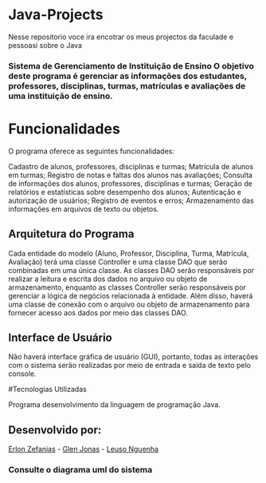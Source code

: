 # Java-Projects
 Nesse repositorio voce ira encotrar os meus projectos da faculade e pessoasi sobre o Java
### Sistema de Gerenciamento de Instituição de Ensino O objetivo deste programa é gerenciar as informações dos estudantes, professores, disciplinas, turmas, matrículas e avaliações de uma instituição de ensino.

# Funcionalidades

O programa oferece as seguintes funcionalidades:

Cadastro de alunos, professores, disciplinas e turmas; Matrícula de alunos em turmas; Registro de notas e faltas dos alunos nas avaliações; Consulta de informações dos alunos, professores, disciplinas e turmas; Geração de relatórios e estatísticas sobre desempenho dos alunos; Autenticação e autorização de usuários; Registro de eventos e erros; Armazenamento das informações em arquivos de texto ou objetos.

## Arquitetura do Programa

Cada entidade do modelo (Aluno, Professor, Disciplina, Turma, Matrícula, Avaliação) terá uma classe Controller e uma classe DAO que serão combinadas em uma única classe. As classes DAO serão responsáveis por realizar a leitura e escrita dos dados no arquivo ou objeto de armazenamento, enquanto as classes Controller serão responsáveis por gerenciar a lógica de negócios relacionada à entidade. Além disso, haverá uma classe de conexão com o arquivo ou objeto de armazenamento para fornecer acesso aos dados por meio das classes DAO.

## Interface de Usuário

Não haverá interface gráfica de usuário (GUI), portanto, todas as interações com o sistema serão realizadas por meio de entrada e saída de texto pelo console.

#Tecnologias Utilizadas

Programa desenvolvimento da linguagem de programação Java.

## Desenvolvido por:

[Erlon Zefanias](https://github.com/ErlonZefaniasMuhate) - [Glen Jonas]() - [Leuso Nguenha](https://github.com/leusonguenha)

### Consulte o diagrama uml do sistema
